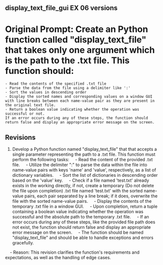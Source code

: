 ## display_text_file_gui EX 06 versions

# Original Prompt: Create an Python function called "display_text_file" that takes only one argument which is the path to the .txt file. This function should:
    - Read the contents of the specified .txt file
    - Parse the data from the file using a delimiter like ':'
    - Sort the values in descending order
    - Display the sorted names and corresponding values on a window GUI with line breaks between each name-value pair as they are present in the original text file.
    - Return a boolean value indicating whether the operation was successful or not.
    If an error occurs during any of these steps, the function should return false and display an appropriate error message on the screen.

## Revisions

1. Develop a Python function named "display_text_file" that that accepts a single parameter representing the path to a .txt file. This function must perform the following tasks:
    - Read the content of the provided .txt file.
    - Utilize the delimiter ":" to parse the data within the file into name-value pairs with keys 'name' and 'value', respectively, as a list of dictionary variables.
    - Sort the list of dictionaries in descending order based on the 'value' key.
    - Check if a file named 'test.txt' already exists in the working directly, if not, create a temporary (Do not delete the file upon completion) .txt file named 'test.txt' with the sorted name-value pairs, each pair separated by a line break; if it does, overwrite the file with the sorted name-value pairs.
    - Display the contents of the temporary .txt file in a window GUI.
    - Upon completion, return a tuple containing a boolean value indicating whether the operation was successful and the absolute path to the temporary .txt file.
    - If an error occurs during any of these steps, like the provided file path does not exist, the function should return false and display an appropriate error message on the screen.
    - The function should be named "display_text_file" and should be able to handle exceptions and errors gracefully.

    - Reason: This revision clarifies the function's requirements and expectations, as well as the handling of edge cases.